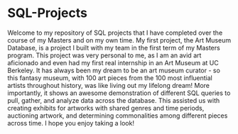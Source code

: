# SQL-Projects
Welcome to my repository of SQL projects that I have completed over the course of my Masters and on my own time.
My first project, the Art Museum Database, is a project I built with my team in the first term of my Masters program. This project was very personal to me, as I am an avid art aficionado and even had my first real internship in an Art Museum at UC Berkeley. It has always been my dream to be an art museum curator - so this fantasy museum, with 100 art pieces from the 100 most influential artists throughout history, was like living out my lifelong dream! More importantly, it shows an awesome demonstration of different SQL queries to pull, gather, and analyze data across the database. This assisted us with creating exhibits for artworks with shared genres and time periods, auctioning artwork, and determining commonalities among different pieces across time. I hope you enjoy taking a look!
